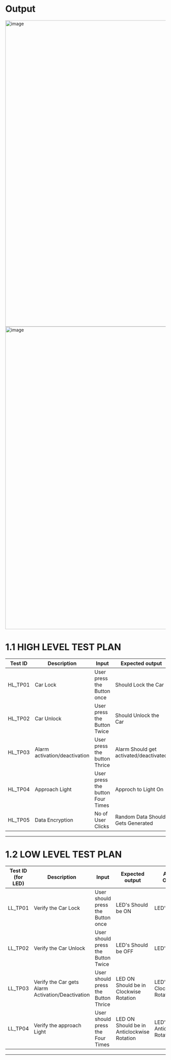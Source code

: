 
# Output

<img width="960" alt="image" src="https://user-images.githubusercontent.com/98915922/158002888-83594234-7241-41ab-ae4b-07c67aeaaab8.png">
<img width="949" alt="image" src="https://user-images.githubusercontent.com/98915922/158002917-66f08cbd-8b57-4232-bf7e-441b948610ea.png">


# 1.1 HIGH LEVEL TEST PLAN

| Test ID | Description | Input | Expected output | Actual Output | 
| --- | --- | --- | --- | --- | 
| HL_TP01 | Car Lock | User press the Button once | Should Lock the Car |  Car locked  | 
| HL_TP02 | Car Unlock |  User press the Button Twice | Should Unlock the Car   |  Car unlocked  | 
| HL_TP03 | Alarm activation/deactivation | User  press the button Thrice | Alarm Should get activated/deactivated | Alarm activated/deactivated | 
| HL_TP04 | Approach Light | User press the button Four Times | Approch to Light On | Approach Light On | 
| HL_TP05 | Data Encryption | No of User Clicks | Random Data Should Gets Generated |  Random Data Gets Generated | 

---



# 1.2 LOW LEVEL TEST PLAN



| Test ID (for LED)| Description | Input | Expected output | Actual Output | Passed/Fail |
| --- | --- | --- | --- | --- | --- |
| LL_TP01 | Verify the Car Lock | User should press the Button once |  LED's Should be ON | LED's ON | Passed |
| LL_TP02 | Verify the Car Unlock | User should press the Button Twice |  LED's Should be OFF |  LED's OFF | Passed |
| LL_TP03 | Verify the Car gets Alarm Activation/Deactivation | User should press the Button Thrice | LED ON Should be in Clockwise Rotation | LED's ON  in Clockwise Rotation | Passed| 
| LL_TP04 | Verify the approach Light | User should press the Four Times |LED ON Should be in Anticlockwise Rotation | LED's ON  in Anticlockwise Rotation | Passed |

---
